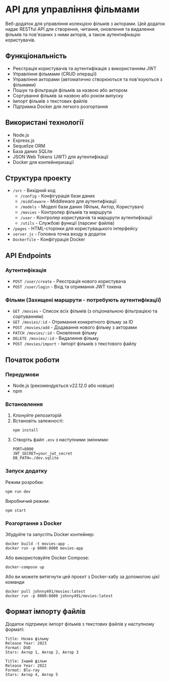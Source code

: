 # API для управління фільмами

Веб-додаток для управління колекцією фільмів з акторами. Цей додаток надає RESTful API для створення, читання, оновлення та видалення фільмів та пов'язаних з ними акторів, а також аутентифікацію користувачів.

## Функціональність

- Реєстрація користувачів та аутентифікація з використанням JWT
- Управління фільмами (CRUD операції)
- Управління акторами (автоматично створюються та пов'язуються з фільмами)
- Пошук та фільтрація фільмів за назвою або актором
- Сортування фільмів за назвою або роком випуску
- Імпорт фільмів з текстових файлів
- Підтримка Docker для легкого розгортання

## Використані технології

- Node.js
- Express.js
- Sequelize ORM
- База даних SQLite
- JSON Web Tokens (JWT) для аутентифікації
- Docker для контейнеризації

## Структура проекту

- `/src` - Вихідний код
  - `/config` - Конфігурація бази даних
  - `/middleware` - Middleware для аутентифікації
  - `/models` - Моделі бази даних (Фільм, Актор, Користувач)
  - `/movies` - Контролер фільмів та маршрути
  - `/user` - Контролер користувачів та маршрути аутентифікації
  - `/utils` - Службові функції (парсинг файлів)
- `/pages` - HTML-сторінки для користувацького інтерфейсу
- `server.js` - Головна точка входу в додаток
- `Dockerfile` - Конфігурація Docker

## API Endpoints

### Аутентифікація

- `POST /user/create` - Реєстрація нового користувача
- `POST /user/login` - Вхід та отримання JWT токена

### Фільми (Захищені маршрути - потребують аутентифікації)

- `GET /movies` - Список всіх фільмів (з опціональною фільтрацією та сортуванням)
- `GET /movies/:id` - Отримання конкретного фільму за ID
- `POST /movies/add` - Додавання нового фільму з акторами
- `PATCH /movies/:id` - Оновлення фільму
- `DELETE /movies/:id` - Видалення фільму
- `POST /movies/import` - Імпорт фільмів з текстового файлу

## Початок роботи

### Передумови

- Node.js (рекомендується v22.12.0 або новіше)
- npm

### Встановлення

1. Клонуйте репозиторій
2. Встановіть залежності:
   ```
   npm install
   ```
3. Створіть файл `.env` з наступними змінними:
   ```
   PORT=8000
   JWT_SECRET=your_jwt_secret
   DB_PATH=./dev.sqlite
   ```

### Запуск додатку

Режим розробки:
```
npm run dev
```

Виробничий режим:
```
npm start
```

### Розгортання з Docker

Збудуйте та запустіть Docker контейнер:
```
docker build -t movies-app .
docker run -p 8000:8000 movies-app
```

Або використовуйте Docker Compose:
```
docker-compose up
```
Або ви можете витягнути цей проєкт з Docker-хабу за допомогою цієї команди
```
docker pull johnny491/movies:latest 
docker run -p 8000:8000 johnny491/movies:latest
```

## Формат імпорту файлів

Додаток підтримує імпорт фільмів з текстових файлів у наступному форматі:

```
Title: Назва фільму
Release Year: 2023
Format: DVD
Stars: Актор 1, Актор 2, Актор 3

Title: Інший фільм
Release Year: 2022
Format: Blu-ray
Stars: Актор 4, Актор 5
```